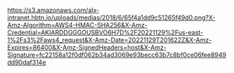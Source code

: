 https://s3.amazonaws.com/alx-intranet.hbtn.io/uploads/medias/2018/6/65f4a1dd9c51265f49d0.png?X-Amz-Algorithm=AWS4-HMAC-SHA256&X-Amz-Credential=AKIARDDGGGOUSBVO6H7D%2F20221129%2Fus-east-1%2Fs3%2Faws4_request&X-Amz-Date=20221129T201622Z&X-Amz-Expires=86400&X-Amz-SignedHeaders=host&X-Amz-Signature=fc22158a12f0df062b34ad3069e93becc63b7c8bf0ce06fee8949dd90daf314e
